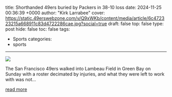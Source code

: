 title: Shorthanded 49ers buried by Packers in 38-10 loss
date: 2024-11-25 00:36:39 +0000
author: "Kirk Larrabee"
cover: https://static.49erswebzone.com/v/Q9xWKb/content/media/article/6c472323215a668911c83d4722286cae.jpg?social=true
draft: false
top: false
type: post
hide: false
toc: false
tags:
  - Sports
categories:
  - sports
---

![](https://static.49erswebzone.com/v/Q9xWKb/content/media/article/6c472323215a668911c83d4722286cae.jpg?social=true)

The San Francisco 49ers walked into Lambeau Field in Green Bay on Sunday with a roster decimated by injuries, and what they were left to work with was not...

[read more](https://www.49erswebzone.com/articles/186486-recap-shorthanded-49ers-buried-packers/)
